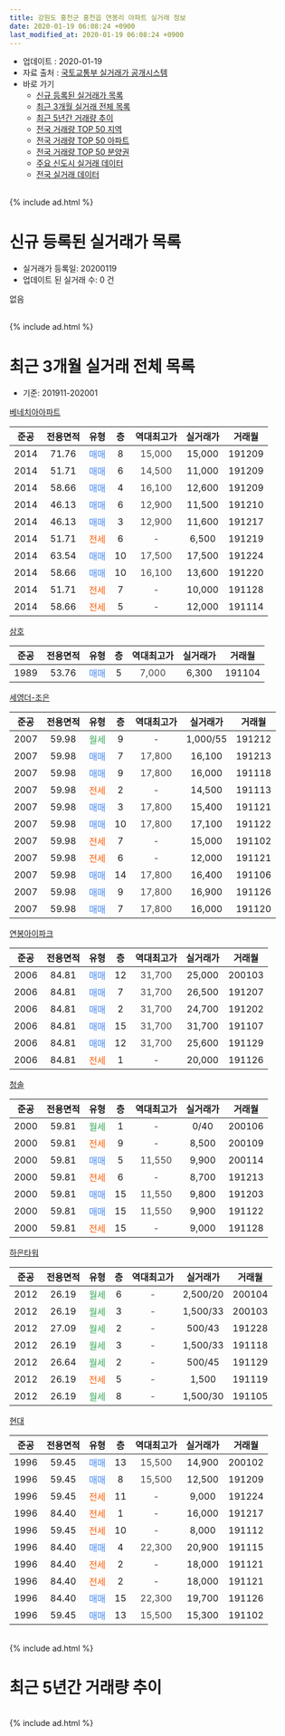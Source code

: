 ```yaml
---
title: 강원도 홍천군 홍천읍 연봉리 아파트 실거래 정보
date: 2020-01-19 06:08:24 +0900
last_modified_at: 2020-01-19 06:08:24 +0900
---
```


* 업데이트 : 2020-01-19
* 자료 출처 : [국토교통부 실거래가 공개시스템](http://rt.molit.go.kr)
* 바로 가기
    * [신규 등록된 실거래가 목록](#신규-등록된-실거래가-목록)
    * [최근 3개월 실거래 전체 목록](#최근-3개월-실거래-전체-목록)
    * [최근 5년간 거래량 추이](#최근-5년간-거래량-추이)
    * [전국 거래량 TOP 50 지역](https://apt-info.github.io/apt-trade-info/최근-3개월-전국에서-가장-거래가-많이-발생한-지역)
    * [전국 거래량 TOP 50 아파트](https://apt-info.github.io/apt-trade-info/최근-3개월-전국에서-가장-거래가-많이-발생한-아파트)
    * [전국 거래량 TOP 50 분양권](https://apt-info.github.io/apt-trade-info/최근-3개월-전국에서-가장-거래가-많이-발생한-분양권)
    * [주요 신도시 실거래 데이터](https://apt-info.github.io/apt-trade-info/주요-신도시)
    * [전국 실거래 데이터](https://apt-info.github.io/apt-trade-info/전국)
<br>
{% include ad.html %}
<br>

# 신규 등록된 실거래가 목록
* 실거래가 등록일: 20200119
* 업데이트 된 실거래 수: 0 건

없음

<br>
{% include ad.html %}
<br>

# 최근 3개월 실거래 전체 목록
* 기준: 201911-202001


[베네치아아파트](https://search.naver.com/search.naver?query=%EA%B0%95%EC%9B%90%EB%8F%84+%ED%99%8D%EC%B2%9C%EA%B5%B0+%ED%99%8D%EC%B2%9C%EC%9D%8D+%EC%97%B0%EB%B4%89%EB%A6%AC+%EB%B2%A0%EB%84%A4%EC%B9%98%EC%95%84%EC%95%84%ED%8C%8C%ED%8A%B8)

|준공|전용면적|유형|층|역대최고가|실거래가|거래월|
|:---:|:---:|:---:|:---:|:---:|:---:|:---:|
|2014|71.76|<span style="color:#4285f3">매매</span>|8|<span style="color:#444444">15,000</span>|15,000|191209|
|2014|51.71|<span style="color:#4285f3">매매</span>|6|<span style="color:#444444">14,500</span>|11,000|191209|
|2014|58.66|<span style="color:#4285f3">매매</span>|4|<span style="color:#444444">16,100</span>|12,600|191209|
|2014|46.13|<span style="color:#4285f3">매매</span>|6|<span style="color:#444444">12,900</span>|11,500|191210|
|2014|46.13|<span style="color:#4285f3">매매</span>|3|<span style="color:#444444">12,900</span>|11,600|191217|
|2014|51.71|<span style="color:#ff5a00">전세</span>|6|<span style="color:#444444">-</span>|6,500|191219|
|2014|63.54|<span style="color:#4285f3">매매</span>|10|<span style="color:#444444">17,500</span>|17,500|191224|
|2014|58.66|<span style="color:#4285f3">매매</span>|10|<span style="color:#444444">16,100</span>|13,600|191220|
|2014|51.71|<span style="color:#ff5a00">전세</span>|7|<span style="color:#444444">-</span>|10,000|191128|
|2014|58.66|<span style="color:#ff5a00">전세</span>|5|<span style="color:#444444">-</span>|12,000|191114|

[삼호](https://search.naver.com/search.naver?query=%EA%B0%95%EC%9B%90%EB%8F%84+%ED%99%8D%EC%B2%9C%EA%B5%B0+%ED%99%8D%EC%B2%9C%EC%9D%8D+%EC%97%B0%EB%B4%89%EB%A6%AC+%EC%82%BC%ED%98%B8)

|준공|전용면적|유형|층|역대최고가|실거래가|거래월|
|:---:|:---:|:---:|:---:|:---:|:---:|:---:|
|1989|53.76|<span style="color:#4285f3">매매</span>|5|<span style="color:#444444">7,000</span>|6,300|191104|

[세영더-조은](https://search.naver.com/search.naver?query=%EA%B0%95%EC%9B%90%EB%8F%84+%ED%99%8D%EC%B2%9C%EA%B5%B0+%ED%99%8D%EC%B2%9C%EC%9D%8D+%EC%97%B0%EB%B4%89%EB%A6%AC+%EC%84%B8%EC%98%81%EB%8D%94-%EC%A1%B0%EC%9D%80)

|준공|전용면적|유형|층|역대최고가|실거래가|거래월|
|:---:|:---:|:---:|:---:|:---:|:---:|:---:|
|2007|59.98|<span style="color:#34a853">월세</span>|9|<span style="color:#444444">-</span>|1,000/55|191212|
|2007|59.98|<span style="color:#4285f3">매매</span>|7|<span style="color:#444444">17,800</span>|16,100|191213|
|2007|59.98|<span style="color:#4285f3">매매</span>|9|<span style="color:#444444">17,800</span>|16,000|191118|
|2007|59.98|<span style="color:#ff5a00">전세</span>|2|<span style="color:#444444">-</span>|14,500|191113|
|2007|59.98|<span style="color:#4285f3">매매</span>|3|<span style="color:#444444">17,800</span>|15,400|191121|
|2007|59.98|<span style="color:#4285f3">매매</span>|10|<span style="color:#444444">17,800</span>|17,100|191122|
|2007|59.98|<span style="color:#ff5a00">전세</span>|7|<span style="color:#444444">-</span>|15,000|191102|
|2007|59.98|<span style="color:#ff5a00">전세</span>|6|<span style="color:#444444">-</span>|12,000|191121|
|2007|59.98|<span style="color:#4285f3">매매</span>|14|<span style="color:#444444">17,800</span>|16,400|191106|
|2007|59.98|<span style="color:#4285f3">매매</span>|9|<span style="color:#444444">17,800</span>|16,900|191126|
|2007|59.98|<span style="color:#4285f3">매매</span>|7|<span style="color:#444444">17,800</span>|16,000|191120|

[연봉아이파크](https://search.naver.com/search.naver?query=%EA%B0%95%EC%9B%90%EB%8F%84+%ED%99%8D%EC%B2%9C%EA%B5%B0+%ED%99%8D%EC%B2%9C%EC%9D%8D+%EC%97%B0%EB%B4%89%EB%A6%AC+%EC%97%B0%EB%B4%89%EC%95%84%EC%9D%B4%ED%8C%8C%ED%81%AC)

|준공|전용면적|유형|층|역대최고가|실거래가|거래월|
|:---:|:---:|:---:|:---:|:---:|:---:|:---:|
|2006|84.81|<span style="color:#4285f3">매매</span>|12|<span style="color:#444444">31,700</span>|25,000|200103|
|2006|84.81|<span style="color:#4285f3">매매</span>|7|<span style="color:#444444">31,700</span>|26,500|191207|
|2006|84.81|<span style="color:#4285f3">매매</span>|2|<span style="color:#444444">31,700</span>|24,700|191202|
|2006|84.81|<span style="color:#4285f3">매매</span>|15|<span style="color:#444444">31,700</span>|31,700|191107|
|2006|84.81|<span style="color:#4285f3">매매</span>|12|<span style="color:#444444">31,700</span>|25,600|191129|
|2006|84.81|<span style="color:#ff5a00">전세</span>|1|<span style="color:#444444">-</span>|20,000|191126|

[청솔](https://search.naver.com/search.naver?query=%EA%B0%95%EC%9B%90%EB%8F%84+%ED%99%8D%EC%B2%9C%EA%B5%B0+%ED%99%8D%EC%B2%9C%EC%9D%8D+%EC%97%B0%EB%B4%89%EB%A6%AC+%EC%B2%AD%EC%86%94)

|준공|전용면적|유형|층|역대최고가|실거래가|거래월|
|:---:|:---:|:---:|:---:|:---:|:---:|:---:|
|2000|59.81|<span style="color:#34a853">월세</span>|1|<span style="color:#444444">-</span>|0/40|200106|
|2000|59.81|<span style="color:#ff5a00">전세</span>|9|<span style="color:#444444">-</span>|8,500|200109|
|2000|59.81|<span style="color:#4285f3">매매</span>|5|<span style="color:#444444">11,550</span>|9,900|200114|
|2000|59.81|<span style="color:#ff5a00">전세</span>|6|<span style="color:#444444">-</span>|8,700|191213|
|2000|59.81|<span style="color:#4285f3">매매</span>|15|<span style="color:#444444">11,550</span>|9,800|191203|
|2000|59.81|<span style="color:#4285f3">매매</span>|15|<span style="color:#444444">11,550</span>|9,900|191122|
|2000|59.81|<span style="color:#ff5a00">전세</span>|15|<span style="color:#444444">-</span>|9,000|191128|

[하은타워](https://search.naver.com/search.naver?query=%EA%B0%95%EC%9B%90%EB%8F%84+%ED%99%8D%EC%B2%9C%EA%B5%B0+%ED%99%8D%EC%B2%9C%EC%9D%8D+%EC%97%B0%EB%B4%89%EB%A6%AC+%ED%95%98%EC%9D%80%ED%83%80%EC%9B%8C)

|준공|전용면적|유형|층|역대최고가|실거래가|거래월|
|:---:|:---:|:---:|:---:|:---:|:---:|:---:|
|2012|26.19|<span style="color:#34a853">월세</span>|6|<span style="color:#444444">-</span>|2,500/20|200104|
|2012|26.19|<span style="color:#34a853">월세</span>|3|<span style="color:#444444">-</span>|1,500/33|200103|
|2012|27.09|<span style="color:#34a853">월세</span>|2|<span style="color:#444444">-</span>|500/43|191228|
|2012|26.19|<span style="color:#34a853">월세</span>|3|<span style="color:#444444">-</span>|1,500/33|191118|
|2012|26.64|<span style="color:#34a853">월세</span>|2|<span style="color:#444444">-</span>|500/45|191129|
|2012|26.19|<span style="color:#ff5a00">전세</span>|5|<span style="color:#444444">-</span>|1,500|191119|
|2012|26.19|<span style="color:#34a853">월세</span>|8|<span style="color:#444444">-</span>|1,500/30|191105|


<script async src="//pagead2.googlesyndication.com/pagead/js/adsbygoogle.js"></script>
<!-- 기본 -->
<ins class="adsbygoogle"
     style="display:block"
     data-ad-client="ca-pub-1142216861245946"
     data-ad-slot="4805727019"
     data-ad-format="auto"
     data-full-width-responsive="true"></ins>
<script>
(adsbygoogle = window.adsbygoogle || []).push({});
</script>


[현대](https://search.naver.com/search.naver?query=%EA%B0%95%EC%9B%90%EB%8F%84+%ED%99%8D%EC%B2%9C%EA%B5%B0+%ED%99%8D%EC%B2%9C%EC%9D%8D+%EC%97%B0%EB%B4%89%EB%A6%AC+%ED%98%84%EB%8C%80)

|준공|전용면적|유형|층|역대최고가|실거래가|거래월|
|:---:|:---:|:---:|:---:|:---:|:---:|:---:|
|1996|59.45|<span style="color:#4285f3">매매</span>|13|<span style="color:#444444">15,500</span>|14,900|200102|
|1996|59.45|<span style="color:#4285f3">매매</span>|8|<span style="color:#444444">15,500</span>|12,500|191209|
|1996|59.45|<span style="color:#ff5a00">전세</span>|11|<span style="color:#444444">-</span>|9,000|191224|
|1996|84.40|<span style="color:#ff5a00">전세</span>|1|<span style="color:#444444">-</span>|16,000|191217|
|1996|59.45|<span style="color:#ff5a00">전세</span>|10|<span style="color:#444444">-</span>|8,000|191112|
|1996|84.40|<span style="color:#4285f3">매매</span>|4|<span style="color:#444444">22,300</span>|20,900|191115|
|1996|84.40|<span style="color:#ff5a00">전세</span>|2|<span style="color:#444444">-</span>|18,000|191121|
|1996|84.40|<span style="color:#ff5a00">전세</span>|2|<span style="color:#444444">-</span>|18,000|191121|
|1996|84.40|<span style="color:#4285f3">매매</span>|15|<span style="color:#444444">22,300</span>|19,700|191126|
|1996|59.45|<span style="color:#4285f3">매매</span>|13|<span style="color:#444444">15,500</span>|15,300|191102|


<br>
{% include ad.html %}
<br>

# 최근 5년간 거래량 추이


<div style="width:100%;">
    <canvas id="deal_progress" height="200"></canvas>
</div>

<script>
new Chart(document.getElementById("deal_progress"), {
    type: 'line',
    data: {
        labels: ['201501','201502','201503','201504','201505','201506','201507','201508','201509','201510','201511','201512','201601','201602','201603','201604','201605','201606','201607','201608','201609','201610','201611','201612','201701','201702','201703','201704','201705','201706','201707','201708','201709','201710','201711','201712','201801','201802','201803','201804','201805','201806','201807','201808','201809','201810','201811','201812','201901','201902','201903','201904','201905','201906','201907','201908','201909','201910','201911','201912','202001'],
        datasets: [{
            label: '매매',
            pointRadius: 1,
            data: [17, 13, 15, 10, 16, 30, 11, 5, 11, 14, 8, 10, 9, 15, 11, 11, 8, 9, 11, 12, 10, 21, 12, 15, 12, 12, 24, 16, 13, 14, 7, 16, 10, 12, 8, 5, 8, 9, 12, 12, 9, 12, 6, 10, 8, 16, 9, 6, 9, 11, 10, 9, 9, 8, 10, 11, 10, 17, 13, 12, 3],
            borderColor: "rgba(255, 201, 14, 1)",
            backgroundColor: "rgba(255, 201, 14, 0.5)",
            fill: false,
            lineTension: 0
        },{
            label: '전월세',
            pointRadius: 1,
            data: [11, 11, 11, 6, 5, 8, 4, 6, 7, 13, 4, 9, 5, 8, 13, 13, 6, 7, 10, 7, 11, 13, 8, 8, 12, 14, 4, 12, 4, 9, 12, 9, 5, 6, 5, 7, 15, 12, 5, 7, 11, 9, 8, 8, 9, 9, 7, 9, 13, 14, 9, 7, 9, 5, 7, 5, 8, 13, 14, 6, 4],
            borderColor: "rgba(0, 141, 185, 1)",
            backgroundColor: "rgba(0, 141, 185, 0.5)",
            fill: false,
            lineTension: 0
        }
        ]
    },
    options: {
        responsive: true,
        title: {
            display: false
        },
        tooltips: {
            mode: 'index',
            intersect: false
        },
        hover: {
            mode: 'nearest',
            intersect: true
        },
        scales: {
            xAxes: [{
                display: true,
                scaleLabel: {
                    display: true,
                    labelString: '년/월'
                }
            }],
            yAxes: [{
                display: true,
                ticks: {
                    suggestedMin: 0,
                },
                scaleLabel: {
                    display: true,
                    labelString: '실거래 수'
                }
            }]
        }
    }
});

</script>


<br>
{% include ad.html %}
<br>

